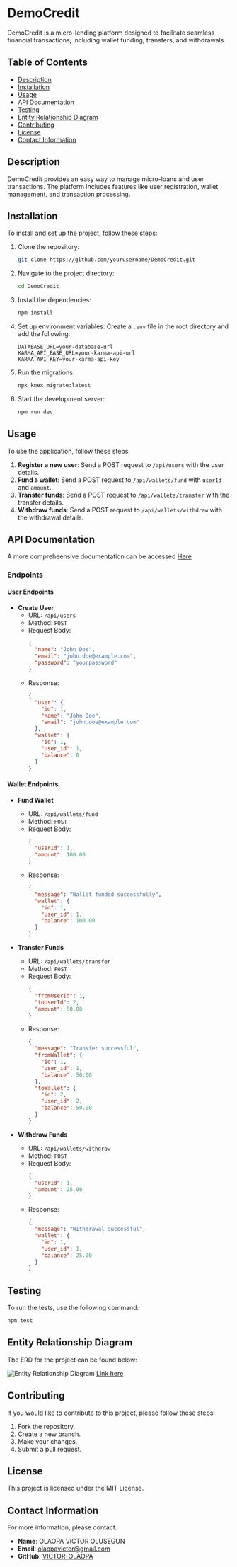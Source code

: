 # DemoCredit

DemoCredit is a micro-lending platform designed to facilitate seamless financial transactions, including wallet funding, transfers, and withdrawals.

## Table of Contents

- [Description](#description)
- [Installation](#installation)
- [Usage](#usage)
- [API Documentation](#api-documentation)
- [Testing](#testing)
- [Entity Relationship Diagram](#entity-relationship-diagram)
- [Contributing](#contributing)
- [License](#license)
- [Contact Information](#contact-information)

## Description

DemoCredit provides an easy way to manage micro-loans and user transactions. The platform includes features like user registration, wallet management, and transaction processing.

## Installation

To install and set up the project, follow these steps:

1. Clone the repository:
    ```sh
    git clone https://github.com/yourusername/DemoCredit.git
    ```

2. Navigate to the project directory:
    ```sh
    cd DemoCredit
    ```

3. Install the dependencies:
    ```sh
    npm install
    ```

4. Set up environment variables:
    Create a `.env` file in the root directory and add the following:
    ```env
    DATABASE_URL=your-database-url
    KARMA_API_BASE_URL=your-karma-api-url
    KARMA_API_KEY=your-karma-api-key
    ```

5. Run the migrations:
    ```sh
    npx knex migrate:latest
    ```

6. Start the development server:
    ```sh
    npm run dev
    ```

## Usage

To use the application, follow these steps:

1. **Register a new user**: Send a POST request to `/api/users` with the user details.
2. **Fund a wallet**: Send a POST request to `/api/wallets/fund` with `userId` and `amount`.
3. **Transfer funds**: Send a POST request to `/api/wallets/transfer` with the transfer details.
4. **Withdraw funds**: Send a POST request to `/api/wallets/withdraw` with the withdrawal details.

## API Documentation
A more compreheensive documentation can be accessed [Here](https://docs.google.com/document/d/1vCOIqZOaTzzKvLD7s_VDk8uxOwpg3u-hjIzy2z0D8sk/edit?usp=sharing)

### Endpoints

#### User Endpoints

- **Create User**
    - URL: `/api/users`
    - Method: `POST`
    - Request Body:
      ```json
      {
        "name": "John Doe",
        "email": "john.doe@example.com",
        "password": "yourpassword"
      }
      ```
    - Response:
      ```json
      {
        "user": {
          "id": 1,
          "name": "John Doe",
          "email": "john.doe@example.com"
        },
        "wallet": {
          "id": 1,
          "user_id": 1,
          "balance": 0
        }
      }
      ```

#### Wallet Endpoints

- **Fund Wallet**
    - URL: `/api/wallets/fund`
    - Method: `POST`
    - Request Body:
      ```json
      {
        "userId": 1,
        "amount": 100.00
      }
      ```
    - Response:
      ```json
      {
        "message": "Wallet funded successfully",
        "wallet": {
          "id": 1,
          "user_id": 1,
          "balance": 100.00
        }
      }
      ```

- **Transfer Funds**
    - URL: `/api/wallets/transfer`
    - Method: `POST`
    - Request Body:
      ```json
      {
        "fromUserId": 1,
        "toUserId": 2,
        "amount": 50.00
      }
      ```
    - Response:
      ```json
      {
        "message": "Transfer successful",
        "fromWallet": {
          "id": 1,
          "user_id": 1,
          "balance": 50.00
        },
        "toWallet": {
          "id": 2,
          "user_id": 2,
          "balance": 50.00
        }
      }
      ```

- **Withdraw Funds**
    - URL: `/api/wallets/withdraw`
    - Method: `POST`
    - Request Body:
      ```json
      {
        "userId": 1,
        "amount": 25.00
      }
      ```
    - Response:
      ```json
      {
        "message": "Withdrawal successful",
        "wallet": {
          "id": 1,
          "user_id": 1,
          "balance": 25.00
        }
      }
      ```

## Testing

To run the tests, use the following command:

  ```sh
  npm test
  ```
## Entity Relationship Diagram

The ERD for the project can be found below: 

![Entity Relationship Diagram](erd.png)
[Link here](https://docs.google.com/document/d/1vCOIqZOaTzzKvLD7s_VDk8uxOwpg3u-hjIzy2z0D8sk/edit#heading=h.w9u4pn5z9v6z)

## Contributing

If you would like to contribute to this project, please follow these steps:

1. Fork the repository.
2. Create a new branch.
3. Make your changes.
4. Submit a pull request.

## License

This project is licensed under the MIT License.

## Contact Information

For more information, please contact:

- **Name**: OLAOPA VICTOR OLUSEGUN
- **Email**: olaopavictor@gmail.com
- **GitHub**: [VICTOR-OLAOPA](https://github.com/VICTOR-OLAOPA)
